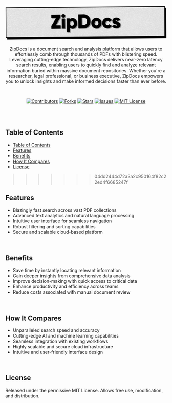 <p align="center">
   <img src="https://github.com/harehimself/zipdocs/blob/master/zipdocs.png">
</p>

<p align="center">
   ZipDocs is a document search and analysis platform that allows users to effortlessly comb through thousands of PDFs with blistering speed. Leveraging cutting-edge technology, ZipDocs delivers near-zero latency search results, enabling users to quickly find and analyze relevant information buried within massive document repositories. Whether you're a researcher, legal professional, or business executive, ZipDocs empowers you to unlock insights and make informed decisions faster than ever before.
</p>
<br>

<p align="center">
  <a href="https://github.com/harehimself/zipdocs/graphs/contributors">
    <img src="https://img.shields.io/github/contributors/harehimself/zipdocs" alt="Contributors"></a>
  <a href="https://github.com/harehimself/zipdocs/network/members">
    <img src="https://img.shields.io/github/forks/harehimself/zipdocs" alt="Forks"></a>
  <a href="https://github.com/harehimself/zipdocs/stargazers">
    <img src="https://img.shields.io/github/stars/harehimself/zipdocs" alt="Stars"></a>
  <a href="https://github.com/harehimself/zipdocs/issues">
    <img src="https://img.shields.io/github/issues/harehimself/zipdocs" alt="Issues"></a>
  <a href="https://github.com/harehimself/zipdocs/blob/main/LICENSE">
    <img src="https://img.shields.io/github/license/harehimself/zipdocs" alt="MIT License"></a>
</p>

<br><br>

## Table of Contents

- [Table of Contents](#table-of-contents)
- [Features](#features)
- [Benefits](#benefits)
- [How It Compares](#how-it-compares)
- [License](#license)

>>>>>>> 04dd2444d72a3a2c950164f82c22ed4f6685247f

## Features

- Blazingly fast search across vast PDF collections
- Advanced text analytics and natural language processing
- Intuitive user interface for seamless navigation
- Robust filtering and sorting capabilities
- Secure and scalable cloud-based platform
<br>

## Benefits

- Save time by instantly locating relevant information
- Gain deeper insights from comprehensive data analysis
- Improve decision-making with quick access to critical data
- Enhance productivity and efficiency across teams
- Reduce costs associated with manual document review
<br>

## How It Compares

- Unparalleled search speed and accuracy
- Cutting-edge AI and machine learning capabilities
- Seamless integration with existing workflows
- Highly scalable and secure cloud infrastructure
- Intuitive and user-friendly interface design
<br>

## License

Released under the permissive MIT License. Allows free use, modification, and distribution.
